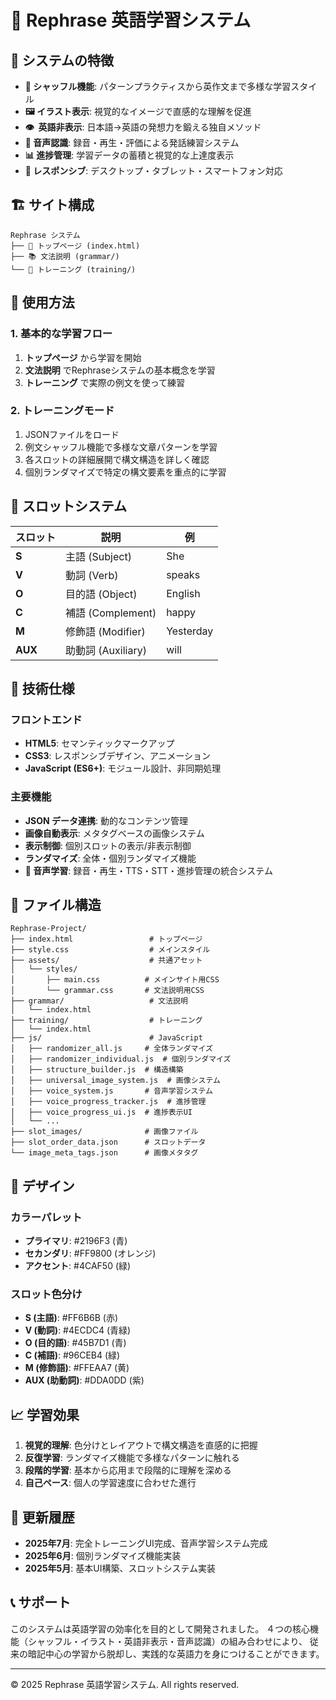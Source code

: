 # 🔄 Rephrase 英語学習システム


## 🌟 システムの特徴

- **🎲 シャッフル機能**: パターンプラクティスから英作文まで多様な学習スタイル
- **🖼️ イラスト表示**: 視覚的なイメージで直感的な理解を促進
- **👁️‍ ️ 英語非表示**: 日本語→英語の発想力を鍛える独自メソッド
- **🎤 音声認識**: 録音・再生・評価による発話練習システム
- **📊 進捗管理**: 学習データの蓄積と視覚的な上達度表示
- **📱 レスポンシブ**: デスクトップ・タブレット・スマートフォン対応

## 🏗️ サイト構成

```
Rephrase システム
├── 📄 トップページ (index.html)
├── 📚 文法説明 (grammar/)
└── 🎯 トレーニング (training/)
```

## 🚀 使用方法

### 1. 基本的な学習フロー

1. **トップページ** から学習を開始
2. **文法説明** でRephraseシステムの基本概念を学習
3. **トレーニング** で実際の例文を使って練習

### 2. トレーニングモード

1. JSONファイルをロード
2. 例文シャッフル機能で多様な文章パターンを学習
3. 各スロットの詳細展開で構文構造を詳しく確認
4. 個別ランダマイズで特定の構文要素を重点的に学習

## 🎯 スロットシステム

| スロット | 説明 | 例 |
|----------|------|-----|
| **S** | 主語 (Subject) | She |
| **V** | 動詞 (Verb) | speaks |
| **O** | 目的語 (Object) | English |
| **C** | 補語 (Complement) | happy |
| **M** | 修飾語 (Modifier) | Yesterday |
| **AUX** | 助動詞 (Auxiliary) | will |

## 🔧 技術仕様

### フロントエンド
- **HTML5**: セマンティックマークアップ
- **CSS3**: レスポンシブデザイン、アニメーション
- **JavaScript (ES6+)**: モジュール設計、非同期処理

### 主要機能
- **JSON データ連携**: 動的なコンテンツ管理
- **画像自動表示**: メタタグベースの画像システム
- **表示制御**: 個別スロットの表示/非表示制御
- **ランダマイズ**: 全体・個別ランダマイズ機能
- **🎤 音声学習**: 録音・再生・TTS・STT・進捗管理の統合システム

## 📁 ファイル構造

```
Rephrase-Project/
├── index.html                 # トップページ
├── style.css                  # メインスタイル
├── assets/                    # 共通アセット
│   └── styles/
│       ├── main.css          # メインサイト用CSS
│       └── grammar.css       # 文法説明用CSS
├── grammar/                   # 文法説明
│   └── index.html
├── training/                  # トレーニング
│   └── index.html
├── js/                        # JavaScript
│   ├── randomizer_all.js     # 全体ランダマイズ
│   ├── randomizer_individual.js  # 個別ランダマイズ
│   ├── structure_builder.js  # 構造構築
│   ├── universal_image_system.js  # 画像システム
│   ├── voice_system.js       # 音声学習システム
│   ├── voice_progress_tracker.js  # 進捗管理
│   ├── voice_progress_ui.js  # 進捗表示UI
│   └── ...
├── slot_images/              # 画像ファイル
├── slot_order_data.json      # スロットデータ
└── image_meta_tags.json      # 画像メタタグ
```

## 🎨 デザイン

### カラーパレット
- **プライマリ**: #2196F3 (青)
- **セカンダリ**: #FF9800 (オレンジ)
- **アクセント**: #4CAF50 (緑)

### スロット色分け
- **S (主語)**: #FF6B6B (赤)
- **V (動詞)**: #4ECDC4 (青緑)
- **O (目的語)**: #45B7D1 (青)
- **C (補語)**: #96CEB4 (緑)
- **M (修飾語)**: #FFEAA7 (黄)
- **AUX (助動詞)**: #DDA0DD (紫)

## 📈 学習効果

1. **視覚的理解**: 色分けとレイアウトで構文構造を直感的に把握
2. **反復学習**: ランダマイズ機能で多様なパターンに触れる
3. **段階的学習**: 基本から応用まで段階的に理解を深める
4. **自己ペース**: 個人の学習速度に合わせた進行

## 🔄 更新履歴

- **2025年7月**: 完全トレーニングUI完成、音声学習システム完成
- **2025年6月**: 個別ランダマイズ機能実装
- **2025年5月**: 基本UI構築、スロットシステム実装

## 📞 サポート

このシステムは英語学習の効率化を目的として開発されました。
４つの核心機能（シャッフル・イラスト・英語非表示・音声認識）の組み合わせにより、
従来の暗記中心の学習から脱却し、実践的な英語力を身につけることができます。

---

© 2025 Rephrase 英語学習システム. All rights reserved.

